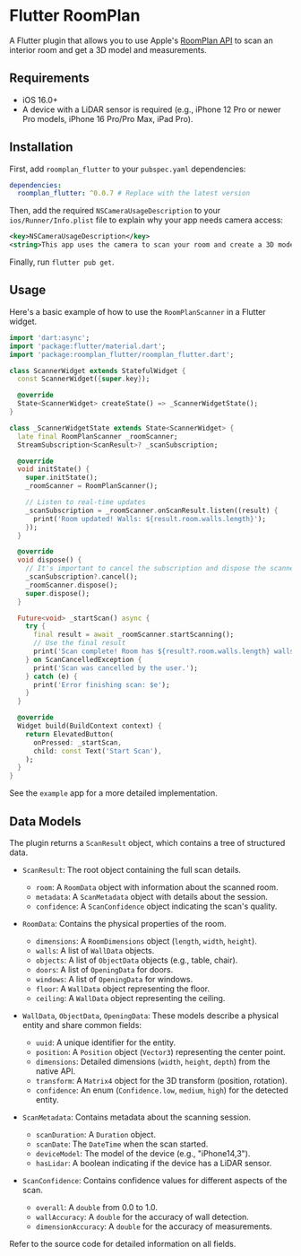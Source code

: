# Flutter RoomPlan

A Flutter plugin that allows you to use Apple's [RoomPlan API](https://developer.apple.com/augmented-reality/roomplan/) to scan an interior room and get a 3D model and measurements.

## Requirements

- iOS 16.0+
- A device with a LiDAR sensor is required (e.g., iPhone 12 Pro or newer Pro models, iPhone 16 Pro/Pro Max, iPad Pro).

## Installation

First, add `roomplan_flutter` to your `pubspec.yaml` dependencies:

```yaml
dependencies:
  roomplan_flutter: ^0.0.7 # Replace with the latest version
```

Then, add the required `NSCameraUsageDescription` to your `ios/Runner/Info.plist` file to explain why your app needs camera access:

```xml
<key>NSCameraUsageDescription</key>
<string>This app uses the camera to scan your room and create a 3D model.</string>
```

Finally, run `flutter pub get`.

## Usage

Here's a basic example of how to use the `RoomPlanScanner` in a Flutter widget.

```dart
import 'dart:async';
import 'package:flutter/material.dart';
import 'package:roomplan_flutter/roomplan_flutter.dart';

class ScannerWidget extends StatefulWidget {
  const ScannerWidget({super.key});

  @override
  State<ScannerWidget> createState() => _ScannerWidgetState();
}

class _ScannerWidgetState extends State<ScannerWidget> {
  late final RoomPlanScanner _roomScanner;
  StreamSubscription<ScanResult>? _scanSubscription;

  @override
  void initState() {
    super.initState();
    _roomScanner = RoomPlanScanner();

    // Listen to real-time updates
    _scanSubscription = _roomScanner.onScanResult.listen((result) {
      print('Room updated! Walls: ${result.room.walls.length}');
    });
  }

  @override
  void dispose() {
    // It's important to cancel the subscription and dispose the scanner
    _scanSubscription?.cancel();
    _roomScanner.dispose();
    super.dispose();
  }

  Future<void> _startScan() async {
    try {
      final result = await _roomScanner.startScanning();
      // Use the final result
      print('Scan complete! Room has ${result?.room.walls.length} walls.');
    } on ScanCancelledException {
      print('Scan was cancelled by the user.');
    } catch (e) {
      print('Error finishing scan: $e');
    }
  }

  @override
  Widget build(BuildContext context) {
    return ElevatedButton(
      onPressed: _startScan,
      child: const Text('Start Scan'),
    );
  }
}
```

See the `example` app for a more detailed implementation.

## Data Models

The plugin returns a `ScanResult` object, which contains a tree of structured data.

- `ScanResult`: The root object containing the full scan details.

  - `room`: A `RoomData` object with information about the scanned room.
  - `metadata`: A `ScanMetadata` object with details about the session.
  - `confidence`: A `ScanConfidence` object indicating the scan's quality.

- `RoomData`: Contains the physical properties of the room.

  - `dimensions`: A `RoomDimensions` object (`length`, `width`, `height`).
  - `walls`: A list of `WallData` objects.
  - `objects`: A list of `ObjectData` objects (e.g., table, chair).
  - `doors`: A list of `OpeningData` for doors.
  - `windows`: A list of `OpeningData` for windows.
  - `floor`: A `WallData` object representing the floor.
  - `ceiling`: A `WallData` object representing the ceiling.

- `WallData`, `ObjectData`, `OpeningData`: These models describe a physical entity and share common fields:

  - `uuid`: A unique identifier for the entity.
  - `position`: A `Position` object (`Vector3`) representing the center point.
  - `dimensions`: Detailed dimensions (`width`, `height`, `depth`) from the native API.
  - `transform`: A `Matrix4` object for the 3D transform (position, rotation).
  - `confidence`: An enum (`Confidence.low`, `medium`, `high`) for the detected entity.

- `ScanMetadata`: Contains metadata about the scanning session.

  - `scanDuration`: A `Duration` object.
  - `scanDate`: The `DateTime` when the scan started.
  - `deviceModel`: The model of the device (e.g., "iPhone14,3").
  - `hasLidar`: A boolean indicating if the device has a LiDAR sensor.

- `ScanConfidence`: Contains confidence values for different aspects of the scan.
  - `overall`: A `double` from 0.0 to 1.0.
  - `wallAccuracy`: A `double` for the accuracy of wall detection.
  - `dimensionAccuracy`: A `double` for the accuracy of measurements.

Refer to the source code for detailed information on all fields.
